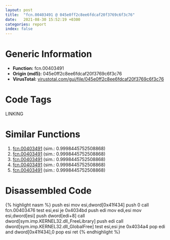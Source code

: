 ```yaml
---
layout: post
title:  "fcn.00403491 @ 045e0ff2c8ee6fdcaf20f3769c6f3c76"
date:   2021-08-30 15:52:19 +0300
categories: report
index: false
---
```


# Generic Information
- **Function:** fcn.00403491
- **Origin (md5):** 045e0ff2c8ee6fdcaf20f3769c6f3c76
- **VirusTotal:** [virustotal.com/gui/file/045e0ff2c8ee6fdcaf20f3769c6f3c76][virustotal_ref]

# Code Tags
<span class="tag" id="LINKING">LINKING</span>


# Similar Functions

1. [fcn.00403491][similar_1_ref] (sim.: 0.9998445752508868)
2. [fcn.00403491][similar_2_ref] (sim.: 0.9998445752508868)
3. [fcn.00403491][similar_3_ref] (sim.: 0.9998445752508868)
4. [fcn.00403491][similar_4_ref] (sim.: 0.9998445752508868)
5. [fcn.00403491][similar_5_ref] (sim.: 0.9998445752508868)


# Disassembled Code

{% highlight nasm %}
push esi
mov esi,dword[0x41f434]
push 0
call fcn.00403476
test esi,esi
je 0x4034bd
push edi
mov edi,esi
mov esi,dword[esi]
push dword[edi+8]
call dword[sym.imp.KERNEL32.dll_FreeLibrary]
push edi
call dword[sym.imp.KERNEL32.dll_GlobalFree]
test esi,esi
jne 0x4034a4
pop edi
and dword[0x41f434],0
pop esi
ret 
{% endhighlight %}


[similar_1_ref]: /report/fcn.00403491@310ca082a3ec64bc26e5df5a668466a2
[similar_2_ref]: /report/fcn.00403491@3debbd5f53339aef0a70df3cfae41b56
[similar_3_ref]: /report/fcn.00403491@88c77a55c813a535f04a021f665ec5b4
[similar_4_ref]: /report/fcn.00403491@42c27923bba25939eac728571c920873
[similar_5_ref]: /report/fcn.00403491@595b48effa204acca09e846b8e091f46
[virustotal_ref]: https://www.virustotal.com/gui/file/045e0ff2c8ee6fdcaf20f3769c6f3c76